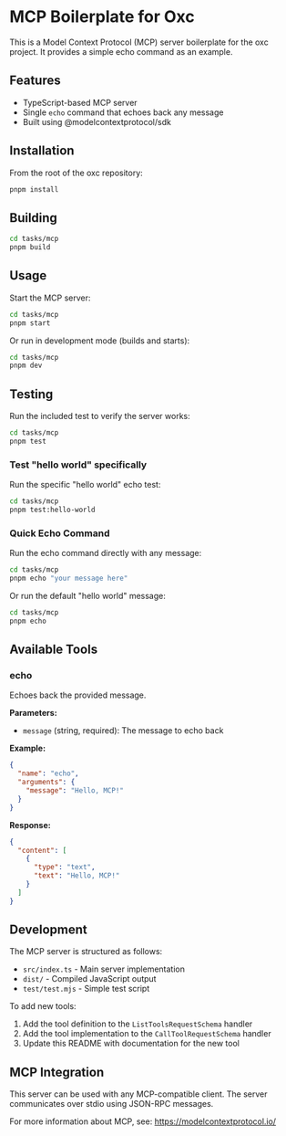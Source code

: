 # MCP Boilerplate for Oxc

This is a Model Context Protocol (MCP) server boilerplate for the oxc project. It provides a simple echo command as an example.

## Features

- TypeScript-based MCP server
- Single `echo` command that echoes back any message
- Built using @modelcontextprotocol/sdk

## Installation

From the root of the oxc repository:

```bash
pnpm install
```

## Building

```bash
cd tasks/mcp
pnpm build
```

## Usage

Start the MCP server:

```bash
cd tasks/mcp
pnpm start
```

Or run in development mode (builds and starts):

```bash
cd tasks/mcp
pnpm dev
```

## Testing

Run the included test to verify the server works:

```bash
cd tasks/mcp
pnpm test
```

### Test "hello world" specifically

Run the specific "hello world" echo test:

```bash
cd tasks/mcp
pnpm test:hello-world
```

### Quick Echo Command

Run the echo command directly with any message:

```bash
cd tasks/mcp
pnpm echo "your message here"
```

Or run the default "hello world" message:

```bash
cd tasks/mcp
pnpm echo
```

## Available Tools

### echo

Echoes back the provided message.

**Parameters:**

- `message` (string, required): The message to echo back

**Example:**

```json
{
  "name": "echo",
  "arguments": {
    "message": "Hello, MCP!"
  }
}
```

**Response:**

```json
{
  "content": [
    {
      "type": "text",
      "text": "Hello, MCP!"
    }
  ]
}
```

## Development

The MCP server is structured as follows:

- `src/index.ts` - Main server implementation
- `dist/` - Compiled JavaScript output
- `test/test.mjs` - Simple test script

To add new tools:

1. Add the tool definition to the `ListToolsRequestSchema` handler
2. Add the tool implementation to the `CallToolRequestSchema` handler
3. Update this README with documentation for the new tool

## MCP Integration

This server can be used with any MCP-compatible client. The server communicates over stdio using JSON-RPC messages.

For more information about MCP, see: https://modelcontextprotocol.io/
